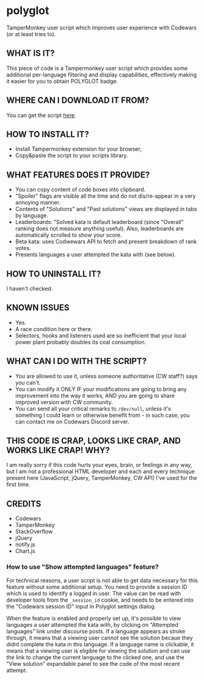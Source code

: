 # polyglot
TamperMonkey user script which improves user experience with Codewars (or at least tries to).


WHAT IS IT?
-----------
 This piece of code is a Tampermonkey user script which provides some
 additional per-language filtering and display capabilities,
 effectively making it easier for you to obtain POLYGLOT badge.

WHERE CAN I DOWNLOAD IT FROM?
-----------------------------
 You can get the script [here](https://github.com/hobovsky/polyglot/releases/latest/download/polyglot.js).

 HOW TO INSTALL IT?
------------------
 - Install Tampermonkey extension for your browser,
 - Copy&paste the script to your scripts library.

 WHAT FEATURES DOES IT PROVIDE?
------------------------------
 - You can copy content of code boxes into clipboard.
 - "Spoiler" flags are visible all the time and do not dis/re-appear
   in a very annoying manner.
 - Contents of "Solutions" and "Past solutions" views are displayed in
   tabs by language.
 - Leaderboards: "Solved kata is default leaderboard (since "Overall"
   ranking does not measure anything useful). Also, leaderboards are
   automatically scrolled to show your score.
 - Beta kata: uses Codwewars API to fetch and present breakdown of rank votes.
 - Presents languages a user attempted the kata with (see below).

 HOW TO UNINSTALL IT?
--------------------
 I haven't checked.

 KNOWN ISSUES
------------
 - Yes.
 - A race condition here or there.
 - Selectors, hooks and listeners used are so inefficient that your local power
   plant probably doubles its coal consumption.

 WHAT CAN I DO WITH THE SCRIPT?
------------------------------
 - You are allowed to use it, unless someone authoritative (CW staff?) says you can't.
 - You can modify it ONLY IF your modifications are going to bring any improvement
   into the way it works, AND you are going to share improved version with CW community.
 - You can send all your critical remarks to `/dev/null`, unless it's something I could
   learn or otherwise benefit from - in such case, you can contact me on Codewars
   Discord server.

 THIS CODE IS CRAP, LOOKS LIKE CRAP, AND WORKS LIKE CRAP! WHY?
-------------------------------------------------------------
 I am really sorry if this code hurts your eyes, brain, or feelings
 in any way, but I am not a professional HTML developer and each and
 every technique present here (JavaScript, jQuery, TamperMonkey,
 CW API) I've used for the first time.

 CREDITS
-------
 - Codewars
 - TamperMonkey
 - StackOverflow
 - jQuery
 - notify.js
 - Chart.js


### How to use "Show attempted languages" feature?

For technical reasons, a user script is not able to get data necessary for this feature without some additional setup. You need to provide a session ID which is used to identify a logged in user. The value can be read with developer tools from the `_session_id` cookie, and needs to be entered into the "Codewars session ID" input in Polyglot settings dialog.

When the feature is enabled and properly set up, it's possible to view languages a user attempted the kata with, by clicking on "Attempted languages" link under discourse posts. If a language appears as stroke through, it means that a viewing user cannot see the solution becaue they didnt complete the kata in this language. If a language name is clickable, it means that a viewing user is eligible for viewing the solution and can use the link to change the current language to the clicked one, and use the "View solution" expandable panel to see the code of the most recent attempt.
